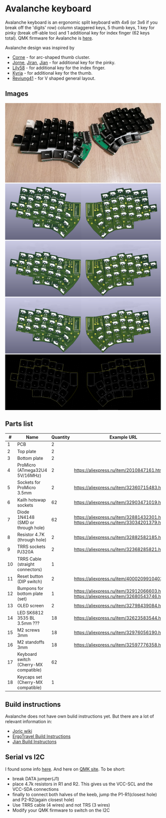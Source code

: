 # Avalanche keyboard

Avalanche keyboard is an ergonomic split keyboard with 4x6 (or 3x6 if you break off the 'digits' row) column staggered keys,
5 thumb keys, 1 key for pinky (break off-able too) and 1 additional key for index finger (62 keys total). QMK firmware for Avalanche is [here](https://github.com/vlkv/qmk_firmware/tree/master/keyboards/avalanche).

Avalanche design was inspired by
* [Corne](https://github.com/foostan/crkbd) - for arc-shaped thumb cluster.
* [Jorne](https://github.com/joric/jorne), [Jiran](https://github.com/Ladniy/jiran), [Jian](https://github.com/KGOH/Jian-Info) - for additional key for the pinky.
* [Lily58](https://github.com/kata0510/Lily58) - for additional key for the index finger.
* [Kyria](https://github.com/splitkb/kyria) - for additional key for the thumb.
* [Reviung41](https://github.com/gtips/reviung) - for V shaped general layout.

## Images

![Avalanche v1.0 First Build](/images/avalanche_v1-0.jpg)
![Avalanche PCBs 3D view](/images/avalanche62_PCBs_3d_model.png)
![Avalanche PCBs 3D view](/images/avalanche50_PCBs_3d_model.png)
![Avalanche PCBs 3D view](/images/avalanche48_PCBs_3d_model.png)
![Avalanche PCBs model](/images/avalanche_mockup_03.png)

## Parts list

| #  | Name                          | Quantity | Example URL                                           |
|----|-------------------------------|----------|-------------------------------------------------------|
| 1  | PCB                           | 2        | |
| 2  | Top plate                     | 2        | |
| 3  | Bottom plate                  | 2        | |
| 4  | ProMicro (ATmega32U4 5V/16MHz)| 2        | https://aliexpress.ru/item/2010847161.html            |
| 5  | Sockets for ProMicro 3.5mm    | 2        | https://aliexpress.ru/item/32360715483.html           |
| 6  | Kailh hotswap sockets         | 62       | https://aliexpress.ru/item/32903471019.html           |
| 7  | Diode 1N4148 (SMD or through hole)  | 62       | https://aliexpress.ru/item/32881432301.html or https://aliexpress.ru/item/33034201379.html |
| 8  | Resistor 4.7K (through hole)        | 2        | https://aliexpress.ru/item/32882582185.html |
| 9  | TRRS sockets PJ320A                 | 2        | https://aliexpress.ru/item/32368285821.html |
| 10 | TRRS Cable (straight connectors)    | 1        |  |
| 11 | Reset button (DIP switch)           | 2        | https://aliexpress.ru/item/4000209910403.html |
| 12 | Bumpons for bottom plate (set)      | 1        | https://aliexpress.ru/item/32912066603.html or https://aliexpress.ru/item/32680543746.html |
| 13 | OLED screen                         | 2        | https://aliexpress.ru/item/32798439084.html |
| 14 | LED SK6812 3535 BL 3.5mm  ???       | 18       | https://aliexpress.ru/item/32623583544.html |
| 15 | M2 screws 3mm                       | 18       | https://aliexpress.ru/item/32976056190.html |
| 16 | M2 standoffs 3mm                    | 18       | https://aliexpress.ru/item/32597776358.html |
| 17 | Keyboard switch (Cherry-MX compatible) | 62 | |
| 18 | Keycaps set (Cherry-MX compatible)     | 1 | |

## Build instructions
Avalanche does not have own bulid instructions yet. But there are a lot of relevant information in:
* [Joric wiki](https://github.com/joric/jorne/wiki)
* [ErgoTravel Build Instructions](https://github.com/jpconstantineau/ErgoTravel/blob/master/BuildInstructions.md)
* [Jian Build Instructons](https://telegra.ph/Gajd-po-sborke-Jian-12-08)

## Serial vs I2C
I found some info [here](https://github.com/foostan/crkbd/issues/17#issuecomment-523431198). And here on [QMK site](https://beta.docs.qmk.fm/using-qmk/hardware-features/feature_split_keyboard). To be short:
* break DATA jumper(J1)
* place 4.7k resistors in R1 and R2. This gives us the VCC-SCL and the VCC-SDA connections
* finally to connect both halves of the keeb, jump the P1-R1(closest hole) and P2-R2(again closest hole)
* Use TRRS cable (4 wires) and not TRS (3 wires)
* Modify your QMK firmware to switch on the I2C
